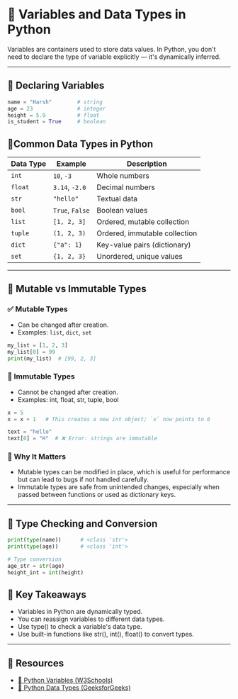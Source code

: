 # 🧮 Variables and Data Types in Python

Variables are containers used to store data values. In Python, you don't need to declare the type of variable explicitly — it's dynamically inferred.

---

## 🔹 Declaring Variables

```python
name = "Harsh"        # string
age = 23              # integer
height = 5.9          # float
is_student = True     # boolean
```

## 🔹Common Data Types in Python

| Data Type | Example         | Description                   |
| --------- | --------------- | ----------------------------- |
| `int`     | `10`, `-3`      | Whole numbers                 |
| `float`   | `3.14`, `-2.0`  | Decimal numbers               |
| `str`     | `"hello"`       | Textual data                  |
| `bool`    | `True`, `False` | Boolean values                |
| `list`    | `[1, 2, 3]`     | Ordered, mutable collection   |
| `tuple`   | `(1, 2, 3)`     | Ordered, immutable collection |
| `dict`    | `{"a": 1}`      | Key-value pairs (dictionary)  |
| `set`     | `{1, 2, 3}`     | Unordered, unique values      |


---

## 🔀 Mutable vs Immutable Types

### ✅ Mutable Types
- Can be changed after creation.
- Examples: `list`, `dict`, `set`

```python
my_list = [1, 2, 3]
my_list[0] = 99
print(my_list)  # [99, 2, 3]
```

### 🚫 Immutable Types
- Cannot be changed after creation.
- Examples: int, float, str, tuple, bool

```python
x = 5
x = x + 1   # This creates a new int object; `x` now points to 6

text = "hello"
text[0] = "H"  # ❌ Error: strings are immutable
```

### 🧠 Why It Matters
- Mutable types can be modified in place, which is useful for performance but can lead to bugs if not handled carefully.
- Immutable types are safe from unintended changes, especially when passed between functions or used as dictionary keys.


---


## 🔄 Type Checking and Conversion

```python
print(type(name))      # <class 'str'>
print(type(age))       # <class 'int'>

# Type conversion
age_str = str(age)
height_int = int(height)
```

## 🧠 Key Takeaways

- Variables in Python are dynamically typed.
- You can reassign variables to different data types.
- Use type() to check a variable's data type.
- Use built-in functions like str(), int(), float() to convert types.

---


## 🔗 Resources

- [📘 Python Variables (W3Schools)](https://www.w3schools.com/python/python_variables.asp)
- [📘 Python Data Types (GeeksforGeeks)](https://www.geeksforgeeks.org/python-data-types/)

